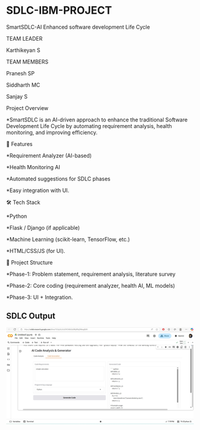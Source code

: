 # SDLC-IBM-PROJECT
SmartSDLC-AI Enhanced software development Life Cycle

TEAM LEADER

Karthikeyan S


TEAM MEMBERS

Pranesh SP

Siddharth MC

Sanjay S

Project Overview

*SmartSDLC is an AI-driven approach to enhance the traditional Software Development Life Cycle by automating requirement analysis, health monitoring, and improving efficiency.

🚀 Features

*Requirement Analyzer (AI-based)

*Health Monitoring AI

*Automated suggestions for SDLC phases

*Easy integration with UI.

🛠 Tech Stack

*Python

*Flask / Django (if applicable)

*Machine Learning (scikit-learn, TensorFlow, etc.)

*HTML/CSS/JS (for UI).

📂 Project Structure

*Phase-1: Problem statement, requirement analysis, literature survey

*Phase-2: Core coding (requirement analyzer, health AI, ML models)

*Phase-3: UI + Integration.

## SDLC Output
![SDLC Output](output_image.jpg)

